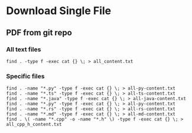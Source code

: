 # Download Single File

## PDF from git repo

### All text files

```
find . -type f -exec cat {} \; > all_content.txt
```

### Specific files

```
find . -name "*.py" -type f -exec cat {} \; > all-py-content.txt
find . -name "*.ts" -type f -exec cat {} \; > all-ts-content.txt
find . -name "*.java" -type f -exec cat {} \; > all-java-content.txt
find . -name "*.py" -type f -exec cat {} \; > all-py-content.txt
find . -name "*.rs" -type f -exec cat {} \; > all-rs-content.txt
find . -name "*.md" -type f -exec cat {} \; > all-md-content.txt
find . \( -name "*.cpp" -o -name "*.h" \) -type f -exec cat {} \; > all_cpp_h_content.txt
```

